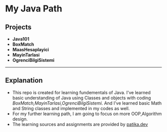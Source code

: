 # My Java Path
## Projects
- **Java101**
- **BoxMatch**
- **MaasHesaplayici**
- **MayinTarlasi**
- **OgrenciBilgiSistemi**
***
## Explanation
* This repo is created for learning fundementals of Java. I've learned basic understanding of Java using Classes and objects with coding *BoxMatch,MayinTarlasi,OgrenciBilgiSistemi*. And I've learned basic Math and String classes and implemented in my codes as well.
* For my further learning path, I am going to focus on more OOP,Algorithm design.
* The learning sources and assignments are provided by [patika.dev](https://www.patika.dev/tr)

